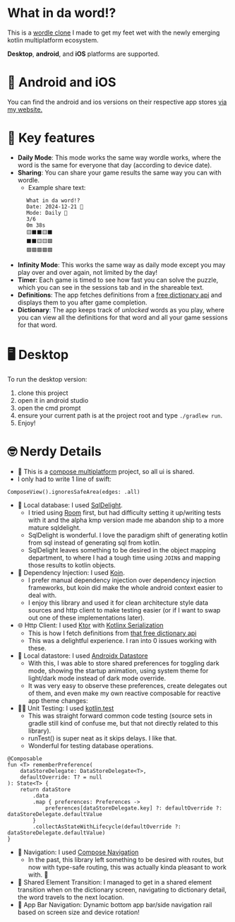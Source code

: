 # What in da word!?

This is a [wordle clone](https://www.nytimes.com/games/wordle/index.html) I made to get my feet wet with the newly
emerging kotlin multiplatform ecosystem.

**Desktop**, **android**, and **iOS** platforms are supported.

# 📱 Android and iOS

You can find the android and ios versions on their respective app
stores [via my website.](https://www.minutesock.com/what_in_da_word.html)

# 🔑 Key features

* **Daily Mode**: This mode works the same way wordle works, where the word is the same for everyone that day (according
  to device date).
* **Sharing**: You can share your game results the same way you can with wordle.
    * Example share text:

```
      What in da word!?
      Date: 2024-12-21 📅
      Mode: Daily 📆
      3/6
      0m 38s
      🟨⬛⬛🟨⬛
      ⬛⬛🟨🟨🟩
      🟩🟩🟩🟩🟩
``` 

* **Infinity Mode**: This works the same way as daily mode except you may play over and over again, not limited by the
  day!
* **Timer**: Each game is timed to see how fast you can solve the puzzle, which you can see in the sessions tab and in
  the shareable text.
* **Definitions**: The app fetches definitions from a [free dictionary api](https://dictionaryapi.dev/) and displays
  them to you after game completion.
* **Dictionary**: The app keeps track of *unlocked* words as you play, where you can view all the definitions for that
  word and all your game sessions for that word.

# 🖥️ Desktop

To run the desktop version:

1. clone this project
2. open it in android studio
3. open the cmd prompt
4. ensure your current path is at the project root and type `./gradlew run`.
5. Enjoy!

# 🤓 Nerdy Details

* 👤 This is a [compose multiplatform](https://www.jetbrains.com/compose-multiplatform/) project, so all ui is shared.
* I only had to write 1 line of swift:

```
ComposeView().ignoresSafeArea(edges: .all)
```

* 💾 Local database: I used [SqlDelight](https://sqldelight.github.io/sqldelight/2.0.2/).
    * I tried using [Room](https://developer.android.com/training/data-storage/room/) first, but had difficulty setting
      it up/writing tests with it and the alpha kmp version made me abandon ship to a more mature sqldelight.
    * SqlDelight is wonderful. I love the paradigm shift of generating kotlin from sql instead of generating sql from
      kotlin.
    * SqlDelight leaves something to be desired in the object mapping department, to where I had a tough time using
      `JOIN`s and mapping those results to kotlin objects.
* 💉 Dependency Injection: I used [Koin](https://insert-koin.io/).
    * I prefer manual dependency injection over dependency injection frameworks, but koin did make the whole android
      context easier to deal with.
    * I enjoy this library and used it for clean architecture style data sources and http client to make testing
      easier (or if I want to swap out one of these implementations later).
* 🌐 Http Client: I used [Ktor](https://ktor.io/)
  with [Kotlinx Serialization](https://kotlinlang.org/docs/serialization.html)
    * This is how I fetch definitions from [that free dictionary api](https://dictionaryapi.dev/)
    * This was a delightful experience. I ran into 0 issues working with these.
* 💾 Local datastore: I used [Androidx Datastore](https://developer.android.com/topic/libraries/architecture/datastore)
    * With this, I was able to store shared preferences for toggling dark mode, showing the startup animation, using
      system theme for light/dark mode instead of dark mode override.
    * It was very easy to observe these preferences, create delegates out of them, and even make my own reactive
      composable for reactive app theme changes:
* 👨‍🔬 Unit Testing: I used [kotlin.test](https://kotlinlang.org/api/core/kotlin-test/)
    * This was straight forward common code testing (source sets in gradle still kind of confuse me, but that not
      directly related to this library).
    * runTest() is super neat as it skips delays. I like that.
    * Wonderful for testing database operations.

```
@Composable
fun <T> rememberPreference(
    dataStoreDelegate: DataStoreDelegate<T>,
    defaultOverride: T? = null
): State<T> {
    return dataStore
        .data
        .map { preferences: Preferences ->
            preferences[dataStoreDelegate.key] ?: defaultOverride ?: dataStoreDelegate.defaultValue
        }
        .collectAsStateWithLifecycle(defaultOverride ?: dataStoreDelegate.defaultValue)
}
```

* 🧭 Navigation: I used [Compose Navigation](https://developer.android.com/develop/ui/compose/navigation)
    * In the past, this library left something to be desired with routes, but now with type-safe routing, this was
      actually kinda pleasant to work with. 🌟
* 💫 Shared Element Transition: I managed to get in a shared element transition when on the dictionary screen, navigating
  to dictionary detail, the word travels to the next location.
* 🍫 App Bar Navigation: Dynamic bottom app bar/side navigation rail based on screen size and device rotation!